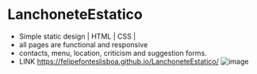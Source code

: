 # LanchoneteEstatico
- Simple static design | HTML | CSS |
- all pages are functional and responsive
- contacts, menu, location, criticism and suggestion forms.
- LINK
https://felipefonteslisboa.github.io/LanchoneteEstatico/
![image](https://github.com/FelipeFontesLisboa/LanchoneteEstatico/assets/140672254/c544e7ef-6afb-4850-8be7-97752cd423cc)
